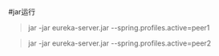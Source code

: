 #jar运行
> jar -jar eureka-server.jar --spring.profiles.active=peer1

> jar -jar eureka-server.jar --spring.profiles.active=peer2
